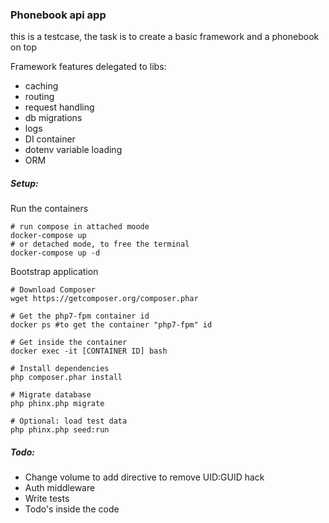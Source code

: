 ### Phonebook api app

this is a testcase, the task is to create a basic framework and a phonebook on top

Framework features delegated to libs: 

- caching
- routing
- request handling
- db migrations
- logs
- DI container
- dotenv variable loading
- ORM


##### Setup:

Run the containers
```shell script
# run compose in attached moode
docker-compose up 
# or detached mode, to free the terminal
docker-compose up -d
```
Bootstrap application
```shell script
# Download Composer
wget https://getcomposer.org/composer.phar

# Get the php7-fpm container id
docker ps #to get the container "php7-fpm" id

# Get inside the container  
docker exec -it [CONTAINER ID] bash

# Install dependencies
php composer.phar install

# Migrate database
php phinx.php migrate

# Optional: load test data
php phinx.php seed:run
```
##### Todo:
 - Change volume to add directive to remove UID:GUID hack
 - Auth middleware
 - Write tests
 - Todo's inside the code 

